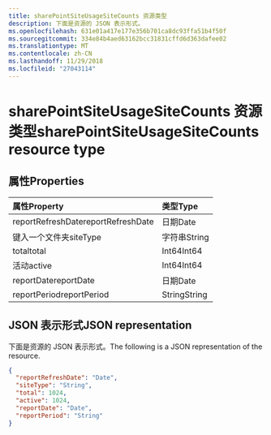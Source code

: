 ```yaml
---
title: sharePointSiteUsageSiteCounts 资源类型
description: 下面是资源的 JSON 表示形式。
ms.openlocfilehash: 631e01a417e177e356b701ca8dc93ffa51b4f50f
ms.sourcegitcommit: 334e84b4aed63162bcc31831cffd6d363dafee02
ms.translationtype: MT
ms.contentlocale: zh-CN
ms.lasthandoff: 11/29/2018
ms.locfileid: "27043114"
---
```

# <a name="sharepointsiteusagesitecounts-resource-type"></a><span data-ttu-id="d75c4-103">sharePointSiteUsageSiteCounts 资源类型</span><span class="sxs-lookup"><span data-stu-id="d75c4-103">sharePointSiteUsageSiteCounts resource type</span></span>

## <a name="properties"></a><span data-ttu-id="d75c4-104">属性</span><span class="sxs-lookup"><span data-stu-id="d75c4-104">Properties</span></span>

| <span data-ttu-id="d75c4-105">属性</span><span class="sxs-lookup"><span data-stu-id="d75c4-105">Property</span></span>          | <span data-ttu-id="d75c4-106">类型</span><span class="sxs-lookup"><span data-stu-id="d75c4-106">Type</span></span>   |
| :---------------- | :----- |
| <span data-ttu-id="d75c4-107">reportRefreshDate</span><span class="sxs-lookup"><span data-stu-id="d75c4-107">reportRefreshDate</span></span> | <span data-ttu-id="d75c4-108">日期</span><span class="sxs-lookup"><span data-stu-id="d75c4-108">Date</span></span>   |
| <span data-ttu-id="d75c4-109">键入一个文件夹</span><span class="sxs-lookup"><span data-stu-id="d75c4-109">siteType</span></span>          | <span data-ttu-id="d75c4-110">字符串</span><span class="sxs-lookup"><span data-stu-id="d75c4-110">String</span></span> |
| <span data-ttu-id="d75c4-111">total</span><span class="sxs-lookup"><span data-stu-id="d75c4-111">total</span></span>             | <span data-ttu-id="d75c4-112">Int64</span><span class="sxs-lookup"><span data-stu-id="d75c4-112">Int64</span></span>  |
| <span data-ttu-id="d75c4-113">活动</span><span class="sxs-lookup"><span data-stu-id="d75c4-113">active</span></span>            | <span data-ttu-id="d75c4-114">Int64</span><span class="sxs-lookup"><span data-stu-id="d75c4-114">Int64</span></span>  |
| <span data-ttu-id="d75c4-115">reportDate</span><span class="sxs-lookup"><span data-stu-id="d75c4-115">reportDate</span></span>        | <span data-ttu-id="d75c4-116">日期</span><span class="sxs-lookup"><span data-stu-id="d75c4-116">Date</span></span>   |
| <span data-ttu-id="d75c4-117">reportPeriod</span><span class="sxs-lookup"><span data-stu-id="d75c4-117">reportPeriod</span></span>      | <span data-ttu-id="d75c4-118">String</span><span class="sxs-lookup"><span data-stu-id="d75c4-118">String</span></span> |

## <a name="json-representation"></a><span data-ttu-id="d75c4-119">JSON 表示形式</span><span class="sxs-lookup"><span data-stu-id="d75c4-119">JSON representation</span></span>

<span data-ttu-id="d75c4-120">下面是资源的 JSON 表示形式。</span><span class="sxs-lookup"><span data-stu-id="d75c4-120">The following is a JSON representation of the resource.</span></span>

<!-- {
  "blockType": "resource",
  "@odata.type": "microsoft.graph.sharePointSiteUsageSiteCounts"
} -->

```json
{
  "reportRefreshDate": "Date", 
  "siteType": "String", 
  "total": 1024, 
  "active": 1024, 
  "reportDate": "Date", 
  "reportPeriod": "String"
}
```
